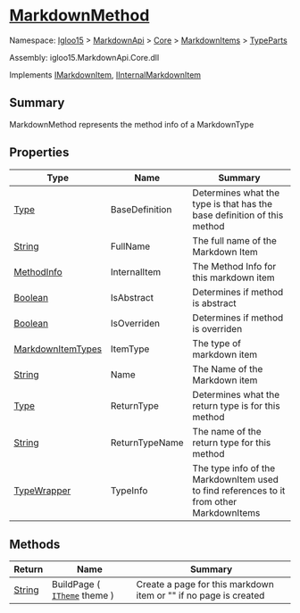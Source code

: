 # [MarkdownMethod](./MarkdownMethod.md)

Namespace: [Igloo15]() > [MarkdownApi]() > [Core](./../../README.md) > [MarkdownItems](./../README.md) > [TypeParts](./README.md)

Assembly: igloo15.MarkdownApi.Core.dll

Implements [IMarkdownItem](./../../Interfaces/IMarkdownItem.md), [IInternalMarkdownItem](./MarkdownMethod.md)

## Summary
MarkdownMethod represents the method info of a MarkdownType

## Properties

| Type | Name | Summary | 
| --- | --- | --- | 
| [Type](https://docs.microsoft.com/en-us/dotnet/api/System.Type) | BaseDefinition | Determines what the type is that has the base definition of this method | 
| [String](https://docs.microsoft.com/en-us/dotnet/api/System.String) | FullName | The full name of the Markdown Item | 
| [MethodInfo](https://docs.microsoft.com/en-us/dotnet/api/System.Reflection.MethodInfo) | InternalItem | The Method Info for this markdown item | 
| [Boolean](https://docs.microsoft.com/en-us/dotnet/api/System.Boolean) | IsAbstract | Determines if method is abstract | 
| [Boolean](https://docs.microsoft.com/en-us/dotnet/api/System.Boolean) | IsOverriden | Determines if method is overriden | 
| [MarkdownItemTypes](./../../MarkdownItemTypes.md) | ItemType | The type of markdown item | 
| [String](https://docs.microsoft.com/en-us/dotnet/api/System.String) | Name | The Name of the Markdown item | 
| [Type](https://docs.microsoft.com/en-us/dotnet/api/System.Type) | ReturnType | Determines what the return type is for this method | 
| [String](https://docs.microsoft.com/en-us/dotnet/api/System.String) | ReturnTypeName | The name of the return type for this method | 
| [TypeWrapper](./../../TypeWrapper.md) | TypeInfo | The type info of the MarkdownItem used to find references to it from other MarkdownItems | 


## Methods

| Return | Name | Summary | 
| --- | --- | --- | 
| [String](https://docs.microsoft.com/en-us/dotnet/api/System.String) | BuildPage ( [`ITheme`](./../../Interfaces/ITheme.md) theme ) | Create a page for this markdown item or "" if no page is created | 


